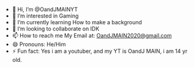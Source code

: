 - 👋 Hi, I’m @OandJMAINYT
- 👀 I’m interested in Gaming
- 🌱 I’m currently learning How to make a background
- 💞️ I’m looking to collaborate on IDK
- 📫 How to reach me My Email at: OandJMAIN2020@gmail.com
- 😄 Pronouns: He/Him
- ⚡ Fun fact: Yes i am a youtuber, and my YT is OandJ MAIN, i am 14 yr old.

<!---
OandJMAINYT/OandJMAINYT is a ✨ special ✨ repository because its `README.md` (this file) appears on your GitHub profile.
You can click the Preview link to take a look at your changes.
--->
